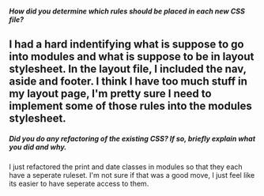 ##### How did you determine which rules should be placed in each new CSS file?

I had a hard indentifying what is suppose to go into modules and what is suppose to be in layout stylesheet. In the layout file, I included the nav, aside and footer. I think I have too much stuff in my layout page, I'm pretty sure I need to implement some of those rules into the modules stylesheet. 
---

##### Did you do any refactoring of the existing CSS? If so, briefly explain what you did and why.

I just refactored the print and date classes in modules so that they each have a seperate ruleset. I'm not sure if that was a good move, I just feel like its easier to have seperate access to them.